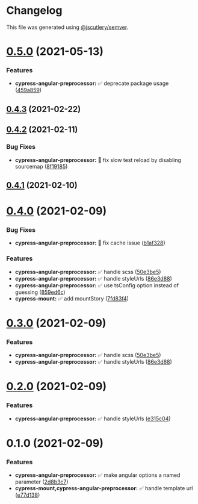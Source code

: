 # Changelog

This file was generated using [@jscutlery/semver](https://github.com/jscutlery/semver).

# [0.5.0](https://github.com/jscutlery/test-utils/compare/cypress-angular-preprocessor-0.4.3...cypress-angular-preprocessor-0.5.0) (2021-05-13)


### Features

* **cypress-angular-preprocessor:** ✅ deprecate package usage ([459a859](https://github.com/jscutlery/test-utils/commit/459a859b05359260e5e8a2e8266ad0c893c43501))



## [0.4.3](https://github.com/jscutlery/test-utils/compare/cypress-angular-preprocessor-0.4.2...cypress-angular-preprocessor-0.4.3) (2021-02-22)



## [0.4.2](https://github.com/jscutlery/test-utils/compare/cypress-angular-preprocessor-0.4.1...cypress-angular-preprocessor-0.4.2) (2021-02-11)


### Bug Fixes

* **cypress-angular-preprocessor:** 🐞 fix slow test reload by disabling sourcemap ([8f19185](https://github.com/jscutlery/test-utils/commit/8f1918504ba29f54e2f41535949c10ab4d3c1048))



## [0.4.1](https://github.com/jscutlery/test-utils/compare/cypress-angular-preprocessor-0.4.0...cypress-angular-preprocessor-0.4.1) (2021-02-10)



# [0.4.0](https://github.com/jscutlery/test-utils/compare/cypress-angular-preprocessor-0.1.0...cypress-angular-preprocessor-0.4.0) (2021-02-09)


### Bug Fixes

* **cypress-angular-preprocessor:** 🐞 fix cache issue ([b1af328](https://github.com/jscutlery/test-utils/commit/b1af328fe9b6d07b1c6e13742ea092615b52b902))


### Features

* **cypress-angular-preprocessor:** ✅ handle scss ([50e3be5](https://github.com/jscutlery/test-utils/commit/50e3be540c073f19a3df139f74635445f78ccbdd))
* **cypress-angular-preprocessor:** ✅ handle styleUrls ([86e3d88](https://github.com/jscutlery/test-utils/commit/86e3d8883408440960aae924d774a8351a484d56))
* **cypress-angular-preprocessor:** ✅ use tsConfig option instead of guessing ([859ed6c](https://github.com/jscutlery/test-utils/commit/859ed6ce549224878e28c32961c1fbc212022323))
* **cypress-mount:** ✅ add mountStory ([7fd83f4](https://github.com/jscutlery/test-utils/commit/7fd83f4678cdc5355c357603388591a71ad14e33))



# [0.3.0](https://github.com/jscutlery/test-utils/compare/cypress-angular-preprocessor-0.1.0...cypress-angular-preprocessor-0.3.0) (2021-02-09)


### Features

* **cypress-angular-preprocessor:** ✅ handle scss ([50e3be5](https://github.com/jscutlery/test-utils/commit/50e3be540c073f19a3df139f74635445f78ccbdd))
* **cypress-angular-preprocessor:** ✅ handle styleUrls ([86e3d88](https://github.com/jscutlery/test-utils/commit/86e3d8883408440960aae924d774a8351a484d56))



# [0.2.0](https://github.com/jscutlery/test-utils/compare/cypress-angular-preprocessor-0.1.0...cypress-angular-preprocessor-0.2.0) (2021-02-09)


### Features

* **cypress-angular-preprocessor:** ✅ handle styleUrls ([e315c04](https://github.com/jscutlery/test-utils/commit/e315c04b778379c3e275e166549edcf997c0b329))



# 0.1.0 (2021-02-09)


### Features

* **cypress-angular-preprocessor:** ✅ make angular options a named parameter ([2d8b3c7](https://github.com/jscutlery/test-utils/commit/2d8b3c793b25a1b67c7f2477e4933312388a90bd))
* **cypress-mount,cypress-angular-preprocessor:** ✅ handle template url ([e77d138](https://github.com/jscutlery/test-utils/commit/e77d13870124b87583abcf363c5b786a2a8635f5))

